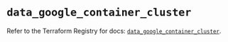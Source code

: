 # `data_google_container_cluster`

Refer to the Terraform Registry for docs: [`data_google_container_cluster`](https://registry.terraform.io/providers/hashicorp/google/5.29.1/docs/data-sources/container_cluster).
